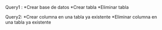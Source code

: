 Query1 : 
*Crear base de datos
*Crear tabla
*Eliminar tabla

Query2:
*Crear columna en una tabla ya existente
*Eliminar columna en una tabla ya existente
